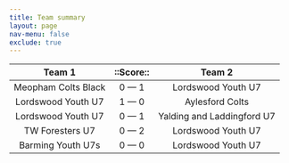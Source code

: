 ```yaml
---
title: Team summary
layout: page
nav-menu: false
exclude: true
---
```




|       Team 1        |  ::Score::  |           Team 2           |
|:-------------------:|:-----------:|:--------------------------:|
| Meopham Colts Black | 0 &mdash; 1 |     Lordswood Youth U7     |
| Lordswood Youth U7  | 1 &mdash; 0 |      Aylesford Colts       |
| Lordswood Youth U7  | 0 &mdash; 1 | Yalding and Laddingford U7 |
|   TW Foresters U7   | 0 &mdash; 2 |     Lordswood Youth U7     |
|  Barming Youth U7s  | 0 &mdash; 0 |     Lordswood Youth U7     |

 <br /><br /><br />
